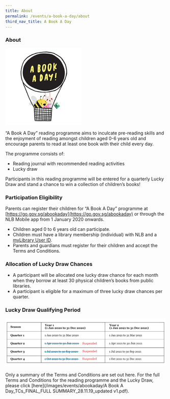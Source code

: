 ```yaml
---
title: About
permalink: /events/a-book-a-day/about
third_nav_title: A Book A Day
---
```

### **About**

<img src="/images/events/abookaday/ABAD-Logo.jpg" alt="A Book A Day" style="width: 15rem;">

“A Book A Day” reading programme aims to inculcate pre-reading skills and the enjoyment of reading amongst children aged 0-6 years old and encourage parents to read at least one book with their child every day.

The programme consists of: 
* Reading journal with recommended reading activities 
* Lucky draw 

Participants in this reading programme will be entered for a quarterly Lucky Draw and stand a chance to win a collection of children’s books!

### **Participation Eligibility**

Parents can register their children for “A Book A Day” programme at [https://go.gov.sg/abookaday](https://go.gov.sg/abookaday) or through the NLB Mobile app from 1 January 2020 onwards.

* Children aged 0 to 6 years old can participate. 
* Children must have a library membership (individual) with NLB and a [myLibrary User ID](http://account.nlb.gov.sg/).
* Parents and guardians must register for their children and accept the Terms and Conditions.

### **Allocation of Lucky Draw Chances**

* A participant will be allocated one lucky draw chance for each month when they borrow at least 30 physical children’s books from public libraries.
* A participant is eligible for a maximum of three lucky draw chances per quarter.

### **Lucky Draw Qualifying Period**

![Luck Draw period image](/images/events/abookaday/abad-luckydraw03.jpg)

Only a summary of the Terms and Conditions are set out here. For the full Terms and Conditions for the reading programme and the Lucky Draw, please click [here](/images/events/abookaday/A Book A Day_TCs_FINAL_FULL SUMMARY_28.11.19_updated v1.pdf).